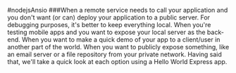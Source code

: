 #nodejsAnsio
###When a remote service needs to call your application and you don't want (or can) deploy your application to a public server.
For debugging purposes, it's better to keep everything local.
When you're testing mobile apps and you want to expose your local server as the back-end.
When you want to make a quick demo of your app to a client/user in another part of the world.
When you want to publicly expose something, like an email server or a file repository from your private network.
Having said that, we'll take a quick look at each option using a Hello World Express app.
